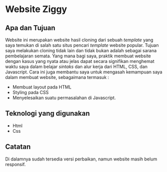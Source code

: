 # Website Ziggy

## Apa dan Tujuan

Website ini merupakan website hasil cloning dari sebuah _template_ yang saya temukan di salah satu situs pencari _template_ website popular. Tujuan saya melakukan cloning tidak lain dan tidak bukan adalah sebagai sarana pembelajaran semata. Yang mana bagi saya, praktik membuat website dengan kasus yang nyata atau jelas dapat secara signifikan menghemat waktu saya dalam belajar _sintaks_ dan alur kerja dari HTML, CSS, dan Javascript. Cara ini juga membantu saya untuk mengasah kemampuan saya dalam membuat website, sebagaimana termasuk :

-   Membuat layout pada HTML
-   Styling pada CSS
-   Menyelesaikan suatu permasalahan di Javascript.

## Teknologi yang digunakan

-   Html
-   Css

## Catatan

Di dalamnya sudah tersedia versi perbaikan, namun website masih belum responsif.
